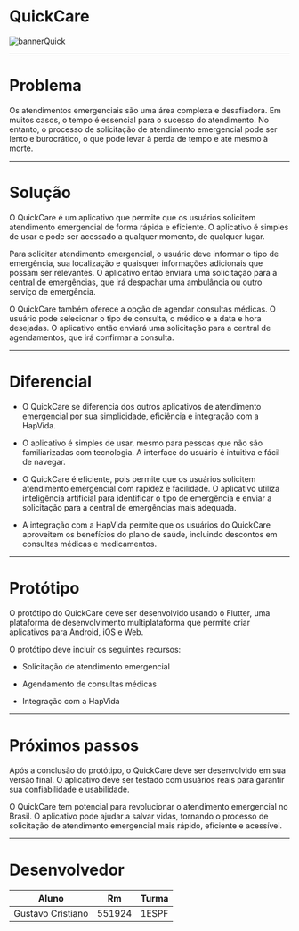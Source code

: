 # QuickCare

![bannerQuick](https://imgur.com/8VgDRpX.png)

---

# Problema 

Os atendimentos emergenciais são uma área complexa e desafiadora. Em muitos casos, o tempo é essencial para o sucesso do atendimento. No entanto, o processo de solicitação de atendimento emergencial pode ser lento e burocrático, o que pode levar à perda de tempo e até mesmo à morte. 

 ---

# Solução 

O QuickCare é um aplicativo que permite que os usuários solicitem atendimento emergencial de forma rápida e eficiente. O aplicativo é simples de usar e pode ser acessado a qualquer momento, de qualquer lugar. 

Para solicitar atendimento emergencial, o usuário deve informar o tipo de emergência, sua localização e quaisquer informações adicionais que possam ser relevantes. O aplicativo então enviará uma solicitação para a central de emergências, que irá despachar uma ambulância ou outro serviço de emergência. 

O QuickCare também oferece a opção de agendar consultas médicas. O usuário pode selecionar o tipo de consulta, o médico e a data e hora desejadas. O aplicativo então enviará uma solicitação para a central de agendamentos, que irá confirmar a consulta. 

 ---

# Diferencial 

- O QuickCare se diferencia dos outros aplicativos de atendimento emergencial por sua simplicidade, eficiência e integração com a HapVida. 

- O aplicativo é simples de usar, mesmo para pessoas que não são familiarizadas com tecnologia. A interface do usuário é intuitiva e fácil de navegar. 

- O QuickCare é eficiente, pois permite que os usuários solicitem atendimento emergencial com rapidez e facilidade. O aplicativo utiliza inteligência artificial para identificar o tipo de emergência e enviar a solicitação para a central de emergências mais adequada. 

- A integração com a HapVida permite que os usuários do QuickCare aproveitem os benefícios do plano de saúde, incluindo descontos em consultas médicas e medicamentos. 

 ---

# Protótipo 

O protótipo do QuickCare deve ser desenvolvido usando o Flutter, uma plataforma de desenvolvimento multiplataforma que permite criar aplicativos para Android, iOS e Web. 

O protótipo deve incluir os seguintes recursos: 

- Solicitação de atendimento emergencial 

- Agendamento de consultas médicas 

- Integração com a HapVida 

 ---

# Próximos passos 

Após a conclusão do protótipo, o QuickCare deve ser desenvolvido em sua versão final. O aplicativo deve ser testado com usuários reais para garantir sua confiabilidade e usabilidade. 

O QuickCare tem potencial para revolucionar o atendimento emergencial no Brasil. O aplicativo pode ajudar a salvar vidas, tornando o processo de solicitação de atendimento emergencial mais rápido, eficiente e acessível. 

---

# Desenvolvedor

|       Aluno       |     Rm     |   Turma   |
| ----------------- | ---------- | --------- |
| Gustavo Cristiano |   551924   |   1ESPF   |
